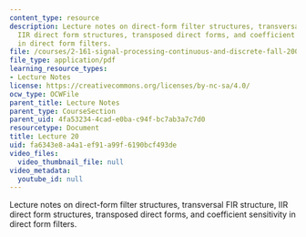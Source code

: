 ```yaml
---
content_type: resource
description: Lecture notes on direct-form filter structures, transversal FIR structure,
  IIR direct form structures, transposed direct forms, and coefficient sensitivity
  in direct form filters.
file: /courses/2-161-signal-processing-continuous-and-discrete-fall-2008/fa6343e8a4a1ef91a99f6190bcf493de_lecture_20.pdf
file_type: application/pdf
learning_resource_types:
- Lecture Notes
license: https://creativecommons.org/licenses/by-nc-sa/4.0/
ocw_type: OCWFile
parent_title: Lecture Notes
parent_type: CourseSection
parent_uid: 4fa53234-4cad-e0ba-c94f-bc7ab3a7c7d0
resourcetype: Document
title: Lecture 20
uid: fa6343e8-a4a1-ef91-a99f-6190bcf493de
video_files:
  video_thumbnail_file: null
video_metadata:
  youtube_id: null
---
```

Lecture notes on direct-form filter structures, transversal FIR structure, IIR direct form structures, transposed direct forms, and coefficient sensitivity in direct form filters.